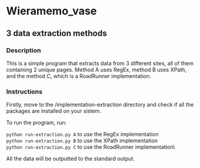# Wieramemo_vase
## 3 data extraction methods

### Description
This is a simple program that extracts data from 3 different sites, all of them containing 2 unique pages. Method A uses RegEx, method B uses XPath, and the method C, 
which is a RoadRunner implementation.

### Instructions
Firstly, move to the /implementation-extraction directory and check if all the packages are installed on your sistem.

To run the program, run:

`python run-extraction.py A` to use the RegEx implementation\
`python run-extraction.py B` to use the XPath implementation\
`python run-extraction.py C` to use the RoadRunner implementation\

All the data will be outputted to the standard output.
